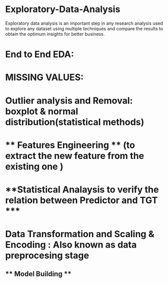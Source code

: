 # Exploratory-Data-Analysis
Exploratory data analysis is an important step in any research analysis used to explore any dataset using multiple techniques and compare the results to obtain the optimum insights for better business. 



# End to End EDA:
# MISSING VALUES: 
# Outlier analysis and Removal: boxplot & normal distribution(statistical methods)
# ** Features Engineering ** (to extract the new feature from the existing one )
# **Statistical Analaysis to verify the relation between Predictor and TGT *** 
# Data Transformation and Scaling & Encoding : Also known as data preprocesing stage
## ** Model Building **
